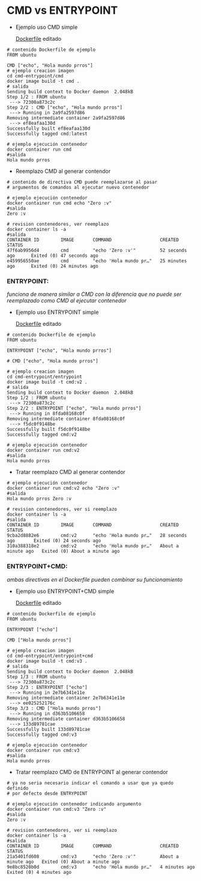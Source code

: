 # CMD vs ENTRYPOINT

- Ejemplo uso CMD simple 

    [Dockerfile](./cmd-entrypoint/cmd/Dockerfile) editado

```shell
# contenido Dockerfile de ejemplo
FROM ubuntu

CMD ["echo", "Hola mundo prros"]
# ejemplo creacion imagen
cd cmd-entrypoint/cmd
docker image build -t cmd .
# salida
Sending build context to Docker daemon  2.048kB
Step 1/2 : FROM ubuntu
 ---> 72300a873c2c
Step 2/2 : CMD ["echo", "Hola mundo prros"]
 ---> Running in 2a9fa2597d86
Removing intermediate container 2a9fa2597d86
 ---> ef8eafaa130d
Successfully built ef8eafaa130d
Successfully tagged cmd:latest

# ejemplo ejecución contenedor
docker container run cmd
#salida
Hola mundo prros
```

- Reemplazo CMD al generar contendor

```shell
# contenido de directiva CMD puede reemplazarse al pasar
# argumentos de comandos al ejecutar nuevo contenedor

# ejemplo ejecución contenedor
docker container run cmd echo "Zero :v"
#salida
Zero :v

# revision contenedores, ver reemplazo
docker container ls -a
#salida
CONTAINER ID        IMAGE       COMMAND                  CREATED             STATUS                     
47f6ab9956d4        cmd         "echo 'Zero :v'"         52 seconds ago      Exited (0) 47 seconds ago
e459956550ae        cmd         "echo 'Hola mundo pr…"   25 minutes ago      Exited (0) 24 minutes ago
```

### ENTRYPOINT: 
*funciona de manera similar a CMD con la diferencia que no puede ser reemplazado como CMD al ejecutar contenedor*

- Ejemplo uso ENTRYPOINT simple 

    [Dockerfile](./cmd-entrypoint/entrypoint/Dockerfile) editado

```shell
# contenido Dockerfile de ejemplo
FROM ubuntu

ENTRYPOINT ["echo", "Hola mundo prros"]

# CMD ["echo", "Hola mundo prros"]

# ejemplo creacion imagen
cd cmd-entrypoint/entrypoint
docker image build -t cmd:v2 .
# salida
Sending build context to Docker daemon  2.048kB
Step 1/2 : FROM ubuntu
 ---> 72300a873c2c
Step 2/2 : ENTRYPOINT ["echo", "Hola mundo prros"]
 ---> Running in 8fda08168c0f
Removing intermediate container 8fda08168c0f
 ---> f5dc0f9148be
Successfully built f5dc0f9148be
Successfully tagged cmd:v2

# ejemplo ejecución contenedor
docker container run cmd:v2
#salida
Hola mundo prros
```

- Tratar reemplazo CMD al generar contendor

```shell
# ejemplo ejecución contenedor
docker container run cmd:v2 echo "Zero :v"
#salida
Hola mundo prros Zero :v

# revision contenedores, ver si reemplazo
docker container ls -a
#salida
CONTAINER ID        IMAGE       COMMAND                  CREATED              STATUS
9cba2d8882e6        cmd:v2      "echo 'Hola mundo pr…"   28 seconds ago       Exited (0) 24 seconds ago
310a388318e2        cmd:v2      "echo 'Hola mundo pr…"   About a minute ago   Exited (0) About a minute ago
```

### ENTRYPOINT+CMD:
*ambas directivas en el Dockerfile pueden combinar su funcionamiento*

- Ejemplo uso ENTRYPOINT+CMD simple 

    [Dockerfile](./cmd-entrypoint/entrypoint+cmd/Dockerfile) editado

```shell
# contenido Dockerfile de ejemplo
FROM ubuntu

ENTRYPOINT ["echo"]

CMD ["Hola mundo prros"]

# ejemplo creacion imagen
cd cmd-entrypoint/entrypoint+cmd
docker image build -t cmd:v3 .
# salida
Sending build context to Docker daemon  2.048kB
Step 1/3 : FROM ubuntu
 ---> 72300a873c2c
Step 2/3 : ENTRYPOINT ["echo"]
 ---> Running in 2e7b6341e11e
Removing intermediate container 2e7b6341e11e
 ---> ee025252176c
Step 3/3 : CMD ["Hola mundo prros"]
 ---> Running in d363b5106658
Removing intermediate container d363b5106658
 ---> 133d89781cae
Successfully built 133d89781cae
Successfully tagged cmd:v3

# ejemplo ejecución contenedor
docker container run cmd:v3
#salida
Hola mundo prros
```

- Tratar reemplazo CMD de ENTRYPOINT al generar contendor

```shell
# ya no seria necesario indicar el comando a usar que ya quedo definido
# por defecto desde ENTRYPOINT

# ejemplo ejecución contenedor indicando argumento
docker container run cmd:v3 "Zero :v"
#salida
Zero :v

# revision contenedores, ver si reemplazo
docker container ls -a
#salida
CONTAINER ID        IMAGE       COMMAND                  CREATED              STATUS
21a5401fd608        cmd:v3      "echo 'Zero :v'"         About a minute ago   Exited (0) About a minute ago
9e8bc8520b0d        cmd:v3      "echo 'Hola mundo pr…"   4 minutes ago        Exited (0) 4 minutes ago
```